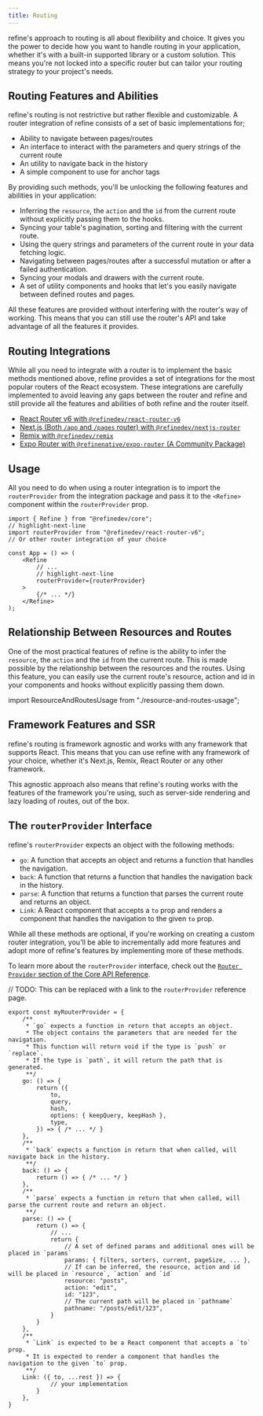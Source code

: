 ```yaml
---
title: Routing
---
```


refine's approach to routing is all about flexibility and choice. It gives you the power to decide how you want to handle routing in your application, whether it's with a built-in supported library or a custom solution. This means you're not locked into a specific router but can tailor your routing strategy to your project's needs.

## Routing Features and Abilities

refine's routing is not restrictive but rather flexible and customizable. A router integration of refine consists of a set of basic implementations for;

-   Ability to navigate between pages/routes
-   An interface to interact with the parameters and query strings of the current route
-   An utility to navigate back in the history
-   A simple component to use for anchor tags

By providing such methods, you'll be unlocking the following features and abilities in your application:

-   Inferring the `resource`, the `action` and the `id` from the current route without explicitly passing them to the hooks.
-   Syncing your table's pagination, sorting and filtering with the current route.
-   Using the query strings and parameters of the current route in your data fetching logic.
-   Navigating between pages/routes after a successful mutation or after a failed authentication.
-   Syncing your modals and drawers with the current route.
-   A set of utility components and hooks that let's you easily navigate between defined routes and pages.

All these features are provided without interfering with the router's way of working. This means that you can still use the router's API and take advantage of all the features it provides.

## Routing Integrations

While all you need to integrate with a router is to implement the basic methods mentioned above, refine provides a set of integrations for the most popular routers of the React ecosystem. These integrations are carefully implemented to avoid leaving any gaps between the router and refine and still provide all the features and abilities of both refine and the router itself.

-   [React Router v6 with `@refinedev/react-router-v6`](router-integrations/react-router/index)
-   [Next.js (Both `/app` and `/pages` router) with `@refinedev/nextjs-router`](router-integrations/next-js/index)
-   [Remix with `@refinedev/remix`](router-integrations/remix/index)
-   [Expo Router with `@refinenative/expo-router` (A Community Package)](https://www.npmjs.com/package/@refinenative/expo-router)

## Usage

All you need to do when using a router integration is to import the `routerProvider` from the integration package and pass it to the `<Refine>` component within the `routerProvider` prop.

```tsx title="App.tsx"
import { Refine } from "@refinedev/core";
// highlight-next-line
import routerProvider from "@refinedev/react-router-v6";
// Or other router integration of your choice

const App = () => (
    <Refine
        // ...
        // highlight-next-line
        routerProvider={routerProvider}
    >
        {/* ... */}
    </Refine>
);
```

## Relationship Between Resources and Routes <GuideBadge id="guides-concepts/general-concepts" />

One of the most practical features of refine is the ability to infer the `resource`, the `action` and the `id` from the current route. This is made possible by the relationship between the resources and the routes. Using this feature, you can easily use the current route's resource, action and id in your components and hooks without explicitly passing them down.

import ResourceAndRoutesUsage from "./resource-and-routes-usage";

<ResourceAndRoutesUsage />

## Framework Features and SSR

refine's routing is framework agnostic and works with any framework that supports React. This means that you can use refine with any framework of your choice, whether it's Next.js, Remix, React Router or any other framework.

This agnostic approach also means that refine's routing works with the features of the framework you're using, such as server-side rendering and lazy loading of routes, out of the box.

## The `routerProvider` Interface

refine's `routerProvider` expects an object with the following methods:

-   `go`: A function that accepts an object and returns a function that handles the navigation.
-   `back`: A function that returns a function that handles the navigation back in the history.
-   `parse`: A function that returns a function that parses the current route and returns an object.
-   `Link`: A React component that accepts a `to` prop and renders a component that handles the navigation to the given `to` prop.

While all these methods are optional, if you're working on creating a custom router integration, you'll be able to incrementally add more features and adopt more of refine's features by implementing more of these methods.

To learn more about the `routerProvider` interface, check out the [`Router Provider` section of the Core API Reference](/docs/core/providers/router-provider/index).

// TODO: This can be replaced with a link to the `routerProvider` reference page.

```tsx title="src/router-provider.tsx"
export const myRouterProvider = {
    /**
     * `go` expects a function in return that accepts an object.
     * The object contains the parameters that are needed for the navigation.
     * This function will return void if the type is `push` or `replace`.
     * If the type is `path`, it will return the path that is generated.
     **/
    go: () => {
        return ({
            to,
            query,
            hash,
            options: { keepQuery, keepHash },
            type,
        }) => { /* ... */ }
    },
    /**
     * `back` expects a function in return that when called, will navigate back in the history.
     **/
    back: () => {
        return () => { /* ... */ }
    },
    /**
     * `parse` expects a function in return that when called, will parse the current route and return an object.
     **/
    parse: () => {
        return () => {
            // ...
            return {
                // A set of defined params and additional ones will be placed in `params`
                params: { filters, sorters, current, pageSize, ... },
                // If can be inferred, the resource, action and id will be placed in `resource`, `action` and `id`
                resource: "posts",
                action: "edit",
                id: "123",
                // The current path will be placed in `pathname`
                pathname: "/posts/edit/123",
            }
        }
    },
    /**
     * `Link` is expected to be a React component that accepts a `to` prop.
     * It is expected to render a component that handles the navigation to the given `to` prop.
     **/
    Link: ({ to, ...rest }) => {
            // your implementation
        }
    },
}
```
